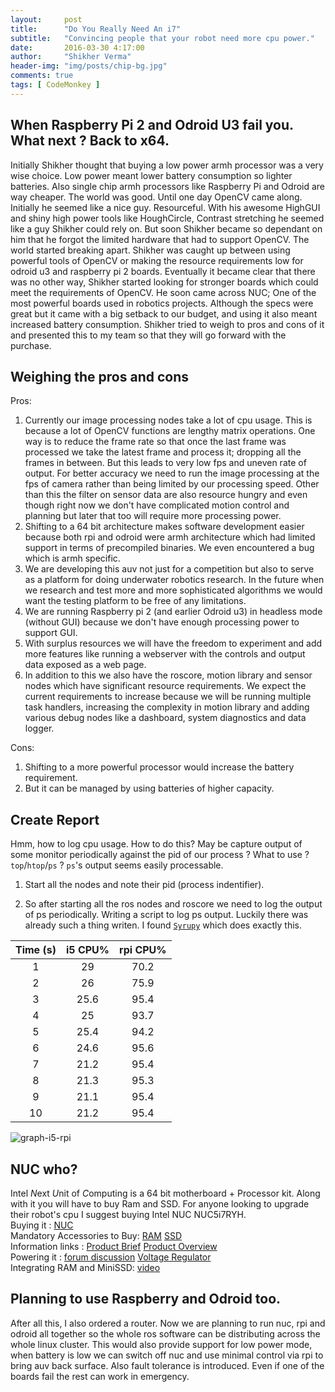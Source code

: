 ```yaml
---
layout:     post
title:      "Do You Really Need An i7"
subtitle:   "Convincing people that your robot need more cpu power."
date:       2016-03-30 4:17:00
author:     "Shikher Verma"
header-img: "img/posts/chip-bg.jpg"
comments: true
tags: [ CodeMonkey ]
---
```


## When Raspberry Pi 2 and Odroid U3 fail you. What next ? Back to x64.

Initially Shikher thought that buying a low power armh processor was a very wise choice. Low power meant lower battery consumption so lighter batteries. Also single chip armh processors like Raspberry Pi and Odroid are way cheaper. The world was good. Until one day OpenCV came along. Initially he seemed like a nice guy. Resourceful. With his awesome HighGUI and shiny high power tools like HoughCircle, Contrast stretching he seemed like a guy Shikher could rely on. But soon Shikher became so dependant on him that he forgot the limited hardware that had to support OpenCV. The world started breaking apart. Shikher was caught up between using powerful tools of OpenCV or making the resource requirements low for odroid u3 and raspberry pi 2 boards. Eventually it became clear that there was no other way, Shikher started looking for stronger boards which could meet the requirements of OpenCV. He soon came across NUC; One of the most powerful boards used in robotics projects. Although the specs were great but it came with a big setback to our budget, and using it also meant increased battery consumption. Shikher tried to weigh to pros and cons of it and presented this to my team so that they will go forward with the purchase.

## Weighing the pros and cons
Pros:

1. Currently our image processing nodes take a lot of cpu usage. This is because a lot of OpenCV functions are lengthy matrix operations. One way is to reduce the frame rate so that once the last frame was processed we take the latest frame and process it; dropping all the frames in between. But this leads to very low fps and uneven rate of output. For better accuracy we need to run the image processing at the fps of camera rather than being limited by our processing speed. Other than this the filter on sensor data are also resource hungry and even though right now we don't have complicated motion control and planning but later that too will require more processing power.
2. Shifting to a 64 bit architecture makes software development easier because both rpi and odroid were armh architecture which had limited support in terms of precompiled binaries. We even encountered a bug which is armh specific.
3. We are developing this auv not just for a competition but also to serve as a platform for doing underwater robotics research. In the future when we research and test more and more sophisticated algorithms we would want the testing platform to be free of any limitations.
4. We are running Raspberry pi 2 (and earlier Odroid u3) in headless mode (without GUI) because we don't have enough processing power to support GUI.
5. With surplus resources we will have the freedom to experiment and add more features like running a webserver with the controls and output data exposed as a web page.
6. In addition to this we also have the roscore, motion library and sensor nodes which have significant resource requirements. We expect the current requirements to increase because we will be running multiple task handlers, increasing the complexity in motion library and adding various debug nodes like a dashboard, system diagnostics and data logger.

Cons:

1. Shifting to a more powerful processor would increase the battery requirement.
2. But it can be managed by using batteries of higher capacity.

## Create Report

Hmm, how to log cpu usage. How to do this?
May be capture output of some monitor periodically against the pid of our process ?
What to use ? ```top```/```htop```/```ps``` ?
```ps```'s output seems easily processable. 

1. Start all the nodes and note their pid (process indentifier).

2. So after starting all the ros nodes and roscore we need to log the output of ps periodically. Writing a script to log ps output. Luckily there was already such a thing writen. I found [```Syrupy```](https://github.com/jeetsukumaran/Syrupy) which does exactly this.

Time (s) | i5 CPU% | rpi CPU%	
:-------:|:-------:|:--------:
1	|	29	|	70.2
2	|	26	|	75.9
3	|	25.6	|	95.4
4	|	25	|	93.7
5	|	25.4	|	94.2
6	|	24.6	|	95.6
7	|	21.2	|	95.4
8	|	21.3	|	95.3
9	|	21.1	|	95.4
10	|	21.2	|	95.4

![graph-i5-rpi](/img/posts/graph-i5-rpi.png "graph to show the difference better")

## NUC who?
Intel *N*ext *U*nit of *C*omputing is a 64 bit motherboard + Processor kit. Along with it you will have to buy Ram and SSD. For anyone looking to upgrade their robot's cpu I suggest buying Intel NUC NUC5i7RYH.  
Buying it : [NUC](http://www.amazon.in/intel-core-i7-NUC5i7RYH-kit/dp/B00WAS1FX6?tag=googinhydr18418-21)  
Mandatory Accessories to Buy: [RAM](http://www.amazon.in/Kingston-RAM-LAPTOP-1600MHZ-PC3L/dp/B00CQ35HBQ/ref=pd_bxgy_147_3?ie=UTF8&refRID=0WM2SPDHFSSG4FR3BZ88) [SSD](http://www.amazon.in/CRUCIAL-250-GB-SATA-CT250MX200SSD6/dp/B00RZ6GO98/ref=pd_bxgy_147_2?ie=UTF8&refRID=0WM2SPDHFSSG4FR3BZ88)  
Information links : [Product Brief](http://www.intel.com/content/www/us/en/nuc/nuc-kit-nuc5i7ryh-brief.html) [Product Overview](http://www.intel.com/content/www/us/en/nuc/nuc-kit-nuc5i7ryh.html)  
Powering it : [forum discussion](http://forums.trossenrobotics.com/showthread.php?6316-Intel-NUC&s=366a85b68bb5d63dcf80397b0c52fe94&p=59110#post59110) [Voltage Regulator](http://www.amazon.com/dp/B008FLE7PA/ref=pe_385040_30332190_pe_175190_21431760_M3T1_ST1_dp_1)  
Integrating RAM and MiniSSD: [video](https://www.youtube.com/watch?v=SU4cdMm-8Qc)

## Planning to use Raspberry and Odroid too.
After all this, I also ordered a router. Now we are planning to run nuc, rpi and odroid all together so the whole ros software can be distributing across the whole linux cluster. This would also provide support for low power mode, when battery is low we can switch off nuc and use minimal control via rpi to bring auv back surface. Also fault tolerance is introduced. Even if one of the boards fail the rest can work in emergency.
